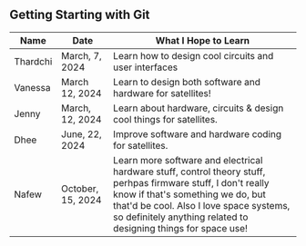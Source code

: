 ## Getting Starting with Git

| Name      | Date           | What I Hope to Learn                                      |
| --------- | -------------- | -----------------------------------------------------     |
| Thardchi  | March, 7, 2024 | Learn how to design cool circuits and user interfaces     |
| Vanessa   | March 12, 2024 | Learn to design both software and hardware for satellites!|
| Jenny     | March, 12, 2024| Learn about hardware, circuits & design cool things for satellites. |
| Dhee     | June, 22, 2024| Improve software and hardware coding for satellites. |
| Nafew     | October, 15, 2024 | Learn more software and electrical hardware stuff, control theory stuff, perhpas firmware stuff, I don't really know if that's something we do, but that'd be cool. Also I love space systems, so definitely anything related to designing things for space use! |